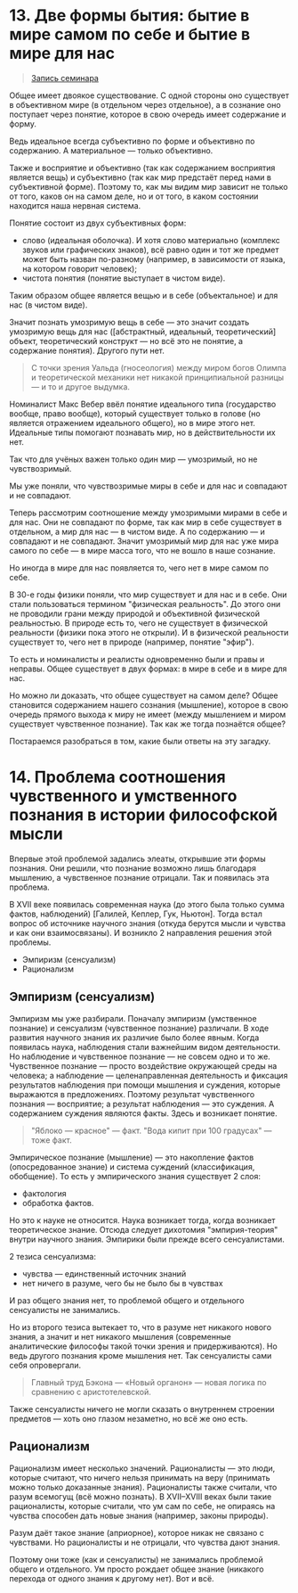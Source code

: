 # 13. Две формы бытия: бытие в мире самом по себе и бытие в мире для нас

> [Запись семинара](https://drive.google.com/open?id=0B_ciiYZxHJLSZVVCM0xRZGRQYjg)

Общее имеет двоякое существование.
С одной стороны оно существует в объективном мире (в отдельном через отдельное), а в сознание оно поступает через понятие, которое в свою очередь имеет содержание и форму.

Ведь идеальное всегда субъективно по форме и объективно по содержанию.
А материальное — только объективно.

Также и восприятие и объективно (так как содержанием восприятия является вещь) и субъективно (так как мир предстаёт перед нами в субъективной форме).
Поэтому то, как мы видим мир зависит не только от того, каков он на самом деле, но и от того, в каком состоянии находится наша нервная система.

Понятие состоит из двух субъективных форм:
- слово (идеальная оболочка). И хотя слово материально (комплекс звуков или графических знаков), всё равно один и тот же предмет может быть назван по-разному (например, в зависимости от языка, на котором говорит человек);
- чистота понятия (понятие выступает в чистом виде).

Таким образом общее является вещью и в себе (объектальное) и для нас (в чистом виде).

Значит познать умозримую вещь в себе — это значит создать умозримую вещь для нас ([абстрактный, идеальный, теоретический] объект, теоретический конструкт — но всё это не понятие, а содержание понятия).
Другого пути нет.

> С точки зрения Уальда (гносеология) между миром богов Олимпа и теоретической механики нет никакой принципиальной разницы — и то и другое выдумка.

Номиналист Макс Вебер ввёл понятие идеального типа (государство вообще, право вообще), который существует только в голове (но является отражением идеального общего), но в мире этого нет.
Идеальные типы помогают познавать мир, но в действительности их нет.

Так что для учёных важен только один мир — умозримый, но не чувствозримый.

Мы уже поняли, что чувствозримые миры в себе и для нас и совпадают и не совпадают.

Теперь рассмотрим соотношение между умозримыми мирами в себе и для нас.
Они не совпадают по форме, так как мир в себе существует в отдельном, а мир для нас — в чистом виде.
А по содержанию — и совпадают и не совпадают.
Значит умозримый мир для нас уже мира самого по себе — в мире масса того, что не вошло в наше сознание.

Но иногда в мире для нас появляется то, чего нет в мире самом по себе.

В 30-е годы физики поняли, что мир существует и для нас и в себе.
Они стали пользоваться термином "физическая реальность".
До этого они не проводили грани между природой и объективной физической реальностью.
В природе есть то, чего не существует в физической реальности (физики пока этого не открыли).
И в физической реальности существует то, чего нет в природе (например, понятие "эфир").

То есть и номиналисты и реалисты одновременно были и правы и неправы.
Общее существует в двух формах: в мире в себе и в мире для нас.

Но можно ли доказать, что общее существует на самом деле?
Общее становится содержанием нашего сознания (мышление), которое в свою очередь прямого выхода к миру не имеет (между мышлением и миром существует чувственное познание).
Так как же тогда познаётся общее?

Постараемся разобраться в том, какие были ответы на эту загадку.

# 14. Проблема соотношения чувственного и умственного познания в истории философской мысли

Впервые этой проблемой задались элеаты, открывшие эти формы познания.
Они решили, что познание возможно лишь благодаря мышлению, а чувственное познание отрицали.
Так и появилась эта проблема.

В XVII веке появилась современная наука (до этого была только сумма фактов, наблюдений) [Галилей, Кеплер, Гук, Ньютон].
Тогда встал вопрос об источнике научного знания (откуда берутся мысли и чувства и как они взаимосвязаны).
И возникло 2 направления решения этой проблемы.

- Эмпиризм (сенсуализм)
- Рационализм

## Эмпиризм (сенсуализм)

Эмпиризм мы уже разбирали.
Поначалу эмпиризм (умственное познание) и сенсуализм (чувственное познание) различали.
В ходе развития научного знания их различие было более явным.
Когда появилась наука, наблюдения стали важнейшим видом деятельности.
Но наблюдение и чувственное познание — не совсем одно и то же.
Чувственное познание — просто воздействие окружающей среды на человека; а наблюдение — целенаправленная деятельность и фиксация результатов наблюдения при помощи мышления и суждения, которые выражаются в предложениях.
Поэтому результат чувственного познания — восприятие; а результат наблюдения — это суждения.
А содержанием суждения являются факты.
Здесь и возникает понятие.
> "Яблоко — красное" — факт.
> "Вода кипит при 100 градусах" — тоже факт.

Эмпирическое познание (мышление) — это накопление фактов (опосредованное знание) и система суждений (классификация, обобщение).
То есть у эмпирического знания существует 2 слоя:
- фактология
- обработка фактов.

Но это к науке не относится.
Наука возникает тогда, когда возникает теоретическое знание.
Отсюда следует дихотомия "эмпирия-теория" внутри научного знания.
Эмпирики были прежде всего сенсуалистами.

2 тезиса сенсуализма:
- чувства — единственный источник знаний
- нет ничего в разуме, чего бы не было бы в чувствах

И раз общего знания нет, то проблемой общего и отдельного сенсуалисты не занимались.

Но из второго тезиса вытекает то, что в разуме нет никакого нового знания, а значит и нет никакого мышления (современные аналитические философы такой точки зрения и придерживаются).
Но ведь другого познания кроме мышления нет.
Так сенсуалисты сами себя опровергали.

> Главный труд Бэкона — «Новый органон» — новая логика по сравнению с аристотелевской.

Также сенсуалисты ничего не могли сказать о внутреннем строении предметов — хоть оно глазом незаметно, но всё же оно есть.


## Рационализм

Рационализм имеет несколько значений.
Рационалисты — это люди, которые считают, что ничего нельзя принимать на веру (принимать можно только доказанные знания).
Рационалисты также считали, что разум всемогущ (всё можно познать).
В XVII–XVIII веках были такие рационалисты, которые считали, что ум сам по себе, не опираясь на чувства способен дать новые знания (например, законы природы).

Разум даёт такое знание (априорное), которое никак не связано с чувствами.
Но рационалисты и не отрицали, что чувства дают знания.

Поэтому они тоже (как и сенсуалисты) не занимались проблемой общего и отдельного.
Ум просто рождает общее знание (никакого перехода от одного знания к другому нет).
Вот и всё.